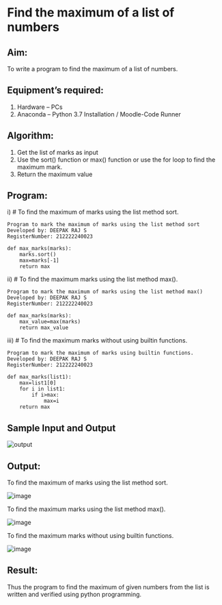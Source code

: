 # Find the maximum of a list of numbers
## Aim:
To write a program to find the maximum of a list of numbers.
## Equipment’s required:
1.	Hardware – PCs
2.	Anaconda – Python 3.7 Installation / Moodle-Code Runner
## Algorithm:
1.	Get the list of marks as input
2.	Use the sort() function or max() function or use the for loop to find the maximum mark.
3.	Return the maximum value
## Program:

i)	# To find the maximum of marks using the list method sort.
``` 
Program to mark the maximum of marks using the list method sort
Developed by: DEEPAK RAJ S
RegisterNumber: 212222240023

def max_marks(marks):
    marks.sort()
    max=marks[-1]
    return max
```

ii)	# To find the maximum marks using the list method max().
```
Program to mark the maximum of marks using the list method max()
Developed by: DEEPAK RAJ S
RegisterNumber: 212222240023

def max_marks(marks):
    max_value=max(marks)
    return max_value
```
iii) # To find the maximum marks without using builtin functions.
``` 
Program to mark the maximum of marks using builtin functions.
Developed by: DEEPAK RAJ S
RegisterNumber: 212222240023

def max_marks(list1):
    max=list1[0]
    for i in list1:
        if i>max:
            max=i
    return max
```
## Sample Input and Output
![output](./img/max_marks1.jpg) 

## Output:

To find the maximum of marks using the list method sort.

![image](https://github.com/DEEPAK2200233/FindMaximum/assets/118707676/b2bd19a3-9257-437f-9746-614ed73ef16a)

To find the maximum marks using the list method max().

![image](https://github.com/DEEPAK2200233/FindMaximum/assets/118707676/66b29e94-2815-42ca-837c-76a2cbfe3844)

To find the maximum marks without using builtin functions.

![image](https://github.com/DEEPAK2200233/FindMaximum/assets/118707676/839c2828-1de0-41f1-ba2f-05d146dd6b3f)


## Result:
Thus the program to find the maximum of given numbers from the list is written and verified using python programming.
